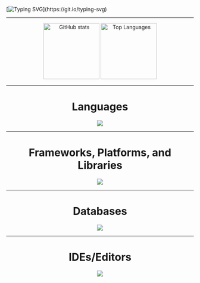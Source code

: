 [![Typing SVG](https://readme-typing-svg.demolab.com?font=Nunito&pause=1000&random=false&width=600&lines=Hi+!%F0%9F%91%8B+I'm+Musila+Peter+%F0%9F%92%BB;I+am+a+Software+Engineer+who+loves+to+learn+and+create.)](https://git.io/typing-svg)

---

<div align="center">
  <img src="https://github-readme-stats.vercel.app/api?username=peter-kiilu&hide_title=true&hide_rank=true&show_icons=true&include_all_commits=true&count_private=true&theme=dracula&locale=en" height="150" alt="GitHub stats" />
  <img src="https://github-readme-stats.vercel.app/api/top-langs?username=peter-kiilu&layout=compact&theme=dracula" height="150" alt="Top Languages" />
</div>

---

<h1 align="center">Languages</h1>
<div align="center">
  <img src="https://skillicons.dev/icons?i=c,html,css,js,python" />
</div>

---

<h1 align="center">Frameworks, Platforms, and Libraries</h1>
<div align="center">
  <img src="https://skillicons.dev/icons?i=nodejs,express,react,electron,bootstrap,tailwind,django,flask" />
</div>

---

<h1 align="center">Databases</h1>
<div align="center">
  <img src="https://skillicons.dev/icons?i=mongodb,mysql,firebase" />
</div>

---

<h1 align="center">IDEs/Editors</h1>
<div align="center">
  <img src="https://skillicons.dev/icons?i=vscode,idea,atom,eclipse,pycharm,vim,nano,notepad++" />
</div>
